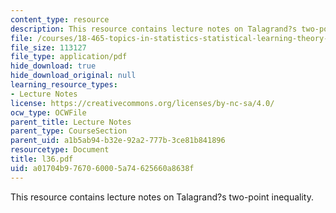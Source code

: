 ```yaml
---
content_type: resource
description: This resource contains lecture notes on Talagrand?s two-point inequality.
file: /courses/18-465-topics-in-statistics-statistical-learning-theory-spring-2007/a01704b9767060005a74625660a8638f_l36.pdf
file_size: 113127
file_type: application/pdf
hide_download: true
hide_download_original: null
learning_resource_types:
- Lecture Notes
license: https://creativecommons.org/licenses/by-nc-sa/4.0/
ocw_type: OCWFile
parent_title: Lecture Notes
parent_type: CourseSection
parent_uid: a1b5ab94-b32e-92a2-777b-3ce81b841896
resourcetype: Document
title: l36.pdf
uid: a01704b9-7670-6000-5a74-625660a8638f
---
```

This resource contains lecture notes on Talagrand?s two-point inequality.